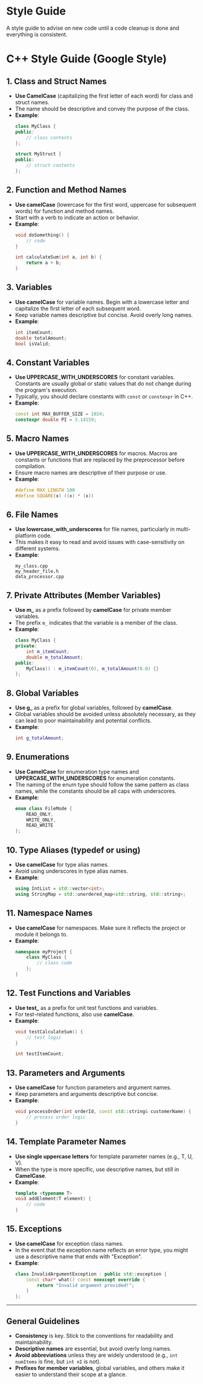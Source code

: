 
# Style Guide
A style guide to advise on new code until a code cleanup is done and everything is consistent.

# C++ Style Guide (Google Style)

## 1. Class and Struct Names
- **Use CamelCase** (capitalizing the first letter of each word) for class and struct names.
- The name should be descriptive and convey the purpose of the class.
- **Example**:
    ```cpp
    class MyClass {
    public:
        // class contents
    };
    
    struct MyStruct {
    public:
        // struct contents
    };
    ```

## 2. Function and Method Names
- **Use camelCase** (lowercase for the first word, uppercase for subsequent words) for function and method names.
- Start with a verb to indicate an action or behavior.
- **Example**:
    ```cpp
    void doSomething() {
        // code
    }

    int calculateSum(int a, int b) {
        return a + b;
    }
    ```

## 3. Variables
- **Use camelCase** for variable names. Begin with a lowercase letter and capitalize the first letter of each subsequent word.
- Keep variable names descriptive but concise. Avoid overly long names.
- **Example**:
    ```cpp
    int itemCount;
    double totalAmount;
    bool isValid;
    ```

## 4. Constant Variables
- **Use UPPERCASE_WITH_UNDERSCORES** for constant variables. Constants are usually global or static values that do not change during the program's execution.
- Typically, you should declare constants with `const` or `constexpr` in C++.
- **Example**:
    ```cpp
    const int MAX_BUFFER_SIZE = 1024;
    constexpr double PI = 3.14159;
    ```

## 5. Macro Names
- **Use UPPERCASE_WITH_UNDERSCORES** for macros. Macros are constants or functions that are replaced by the preprocessor before compilation.
- Ensure macro names are descriptive of their purpose or use.
- **Example**:
    ```cpp
    #define MAX_LENGTH 100
    #define SQUARE(x) ((x) * (x))
    ```

## 6. File Names
- **Use lowercase_with_underscores** for file names, particularly in multi-platform code.
- This makes it easy to read and avoid issues with case-sensitivity on different systems.
- **Example**:
    ```
    my_class.cpp
    my_header_file.h
    data_processor.cpp
    ```

## 7. Private Attributes (Member Variables)
- **Use m_** as a prefix followed by **camelCase** for private member variables.
- The prefix `m_` indicates that the variable is a member of the class.
- **Example**:
    ```cpp
    class MyClass {
    private:
        int m_itemCount;
        double m_totalAmount;
    public:
        MyClass() : m_itemCount(0), m_totalAmount(0.0) {}
    };
    ```

## 8. Global Variables
- **Use g_** as a prefix for global variables, followed by **camelCase**.
- Global variables should be avoided unless absolutely necessary, as they can lead to poor maintainability and potential conflicts.
- **Example**:
    ```cpp
    int g_totalAmount;
    ```

## 9. Enumerations
- **Use CamelCase** for enumeration type names and **UPPERCASE_WITH_UNDERSCORES** for enumeration constants.
- The naming of the enum type should follow the same pattern as class names, while the constants should be all caps with underscores.
- **Example**:
    ```cpp
    enum class FileMode {
        READ_ONLY,
        WRITE_ONLY,
        READ_WRITE
    };
    ```

## 10. Type Aliases (typedef or using)
- **Use camelCase** for type alias names.
- Avoid using underscores in type alias names.
- **Example**:
    ```cpp
    using IntList = std::vector<int>;
    using StringMap = std::unordered_map<std::string, std::string>;
    ```

## 11. Namespace Names
- **Use camelCase** for namespaces. Make sure it reflects the project or module it belongs to.
- **Example**:
    ```cpp
    namespace myProject {
        class MyClass {
            // class code
        };
    }
    ```

## 12. Test Functions and Variables
- **Use test_** as a prefix for unit test functions and variables.
- For test-related functions, also use **camelCase**.
- **Example**:
    ```cpp
    void testCalculateSum() {
        // test logic
    }
    
    int testItemCount;
    ```

## 13. Parameters and Arguments
- **Use camelCase** for function parameters and argument names.
- Keep parameters and arguments descriptive but concise.
- **Example**:
    ```cpp
    void processOrder(int orderId, const std::string& customerName) {
        // process order logic
    }
    ```

## 14. Template Parameter Names
- **Use single uppercase letters** for template parameter names (e.g., T, U, V).
- When the type is more specific, use descriptive names, but still in **CamelCase**.
- **Example**:
    ```cpp
    template <typename T>
    void addElement(T element) {
        // code
    }
    ```

## 15. Exceptions
- **Use camelCase** for exception class names.
- In the event that the exception name reflects an error type, you might use a descriptive name that ends with "Exception".
- **Example**:
    ```cpp
    class InvalidArgumentException : public std::exception {
        const char* what() const noexcept override {
            return "Invalid argument provided!";
        }
    };
    ```

---

## General Guidelines
- **Consistency** is key. Stick to the conventions for readability and maintainability.
- **Descriptive names** are essential, but avoid overly long names.
- **Avoid abbreviations** unless they are widely understood (e.g., `int numItems` is fine, but `int nI` is not).
- **Prefixes for member variables**, global variables, and others make it easier to understand their scope at a glance.
